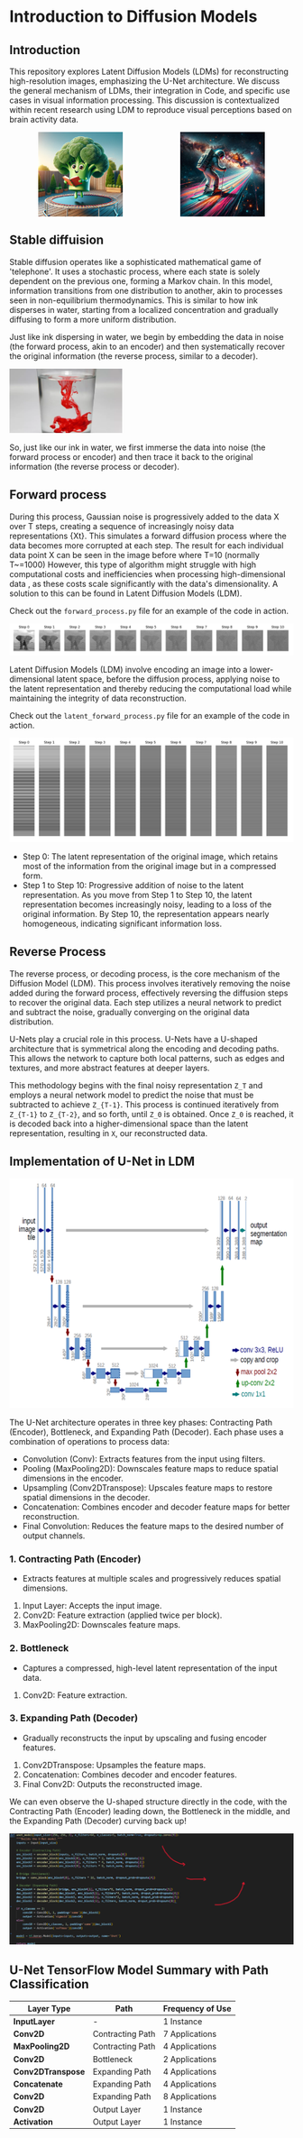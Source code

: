 # Introduction to Diffusion Models

## Introduction

This repository explores Latent Diffusion Models (LDMs) for reconstructing high-resolution images, emphasizing the U-Net architecture. We discuss the general mechanism of LDMs, their integration in Code, and specific use cases in visual information processing. This discussion is contextualized within recent research using LDM to reproduce visual perceptions based on brain activity data.

<div style="display: flex; justify-content: space-around;">
    <img src="img/dall-e1.png" alt="Description of image 1" width="150"/>
    <img src="img/dall-e2.png" alt="Description of image 2" width="150"/>
</div>

## Stable diffuision
Stable diffusion operates like a sophisticated mathematical game of 'telephone'. It uses a stochastic process, where each state is solely dependent on the previous one, forming a Markov chain. In this model, information transitions from one distribution to another, akin to processes seen in non-equilibrium thermodynamics. This is similar to how ink disperses in water, starting from a localized concentration and gradually diffusing to form a more uniform distribution.

Just like ink dispersing in water, we begin by embedding the data in noise (the forward process, akin to an encoder) and then systematically recover the original information (the reverse process, similar to a decoder).



<img src="img/ink_in_water.webp" alt="Description of image 1" width="200"/>


So, just like our ink in water, we first immerse the data into noise (the forward process or encoder) and then trace it back to the original information (the reverse process or decoder).

## Forward process
During this process, Gaussian noise is progressively added to the data X over T steps, creating a sequence of increasingly noisy data representations {Xt}. This simulates a forward diffusion process where the data becomes more corrupted at each step. The result for each individual data point X can be seen in the image before where T=10 (normally T~=1000) However, this type of algorithm might struggle with high computational costs and inefficiencies when processing high-dimensional data , as these costs scale significantly with the data's dimensionality. A solution to this can be found in Latent Diffusion Models (LDM).

Check out the `forward_process.py` file for an example of the code in action.

![alt text](img/forward_process.png)

Latent Diffusion Models (LDM) involve encoding an image into a lower-dimensional latent space, before the diffusion process, applying noise to the latent representation and thereby reducing the computational load while maintaining the integrity of data reconstruction.

Check out the `latent_forward_process.py` file for an example of the code in action.

![alt text](img/latent_forward_process.png)

* Step 0: The latent representation of the original image, which retains most of the information from the original image but in a compressed form.
* Step 1 to Step 10: Progressive addition of noise to the latent representation. As you move from Step 1 to Step 10, the latent representation becomes increasingly noisy, leading to a loss of the original information. By Step 10, the representation appears nearly homogeneous, indicating significant information loss.

## Reverse Process
The reverse process, or decoding process, is the core mechanism of the Diffusion Model (LDM). This process involves iteratively removing the noise added during the forward process, effectively reversing the diffusion steps to recover the original data. Each step utilizes a neural network to predict and subtract the noise, gradually converging on the original data distribution.

U-Nets play a crucial role in this process. U-Nets have a U-shaped architecture that is symmetrical along the encoding and decoding paths. This allows the network to capture both local patterns, such as edges and textures, and more abstract features at deeper layers.

This methodology begins with the final noisy representation `Z_T` and employs a neural network model to predict the noise that must be subtracted to achieve `Z_{T-1}`. This process is continued iteratively from `Z_{T-1}` to `Z_{T-2}`, and so forth, until `Z_0` is obtained. Once `Z_0` is reached, it is decoded back into a higher-dimensional space than the latent representation, resulting in `X`, our reconstructed data.


## Implementation of U-Net in LDM
![U-net](img/unet_arch.png)


The U-Net architecture operates in three key phases: Contracting Path (Encoder), Bottleneck, and Expanding Path (Decoder). Each phase uses a combination of operations to process data:
- Convolution (Conv): Extracts features from the input using filters.
- Pooling (MaxPooling2D): Downscales feature maps to reduce spatial dimensions in the encoder.
- Upsampling (Conv2DTranspose): Upscales feature maps to restore spatial dimensions in the decoder.
- Concatenation: Combines encoder and decoder feature maps for better reconstruction.
- Final Convolution: Reduces the feature maps to the desired number of output channels.

### 1.  Contracting Path (Encoder)
- Extracts features at multiple scales and progressively reduces spatial dimensions.
1. Input Layer: Accepts the input image.
2. Conv2D: Feature extraction (applied twice per block).
3. MaxPooling2D: Downscales feature maps.
### 2.  Bottleneck
- Captures a compressed, high-level latent representation of the input data.
1. Conv2D: Feature extraction.

### 3.  Expanding Path (Decoder)
- Gradually reconstructs the input by upscaling and fusing encoder features.
1. Conv2DTranspose: Upsamples the feature maps.
2. Concatenation: Combines decoder and encoder features.
3. Final Conv2D: Outputs the reconstructed image.

We can even observe the U-shaped structure directly in the code, with the Contracting Path (Encoder) leading down, the Bottleneck in the middle, and the Expanding Path (Decoder) curving back up!

![U-net-code](img/unet_code.png)


## U-Net TensorFlow Model Summary with Path Classification

| **Layer Type**      | **Path**            | **Frequency of Use**   |
|----------------------|---------------------|-------------------------|
| **InputLayer**       | -                  | 1 Instance             |
| **Conv2D**           | Contracting Path   | 7 Applications         |
| **MaxPooling2D**     | Contracting Path   | 4 Applications         |
| **Conv2D**           | Bottleneck         | 2 Applications         |
| **Conv2DTranspose**  | Expanding Path     | 4 Applications         |
| **Concatenate**      | Expanding Path     | 4 Applications         |
| **Conv2D**           | Expanding Path     | 8 Applications         |
| **Conv2D**           | Output Layer       | 1 Instance             |
| **Activation**       | Output Layer       | 1 Instance             |
